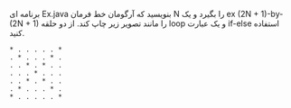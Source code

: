 برنامه ای Ex.java بنویسید که آرگومان خط فرمان N را بگیرد و یک ex (2N + 1)-by-(2N + 1) را مانند تصویر زیر چاپ کند. از دو حلقه loop و یک عبارت if-else استفاده کنید.
```
* . . . . . *
. * . . . * .
. . * . * . .
. . . * . . .
. . * . * . .
. * . . . * .
* . . . . . *
```
